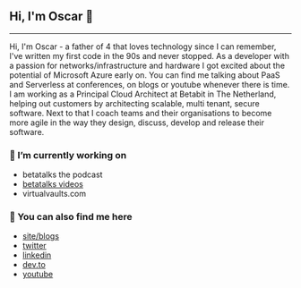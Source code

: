 ## Hi, I'm Oscar 👋

---
Hi, I'm Oscar - a father of 4 that loves technology since I can remember, I've written my first code in the 90s and never stopped. As a developer with a passion for networks/infrastructure and hardware I got excited about the potential of Microsoft Azure early on. You can find me talking about PaaS and Serverless at conferences, on blogs or youtube whenever there is time. I am working as a Principal Cloud Architect at Betabit in The Netherland, helping out customers by architecting scalable, multi tenant, secure software. Next to that I coach teams and their organisations to become more agile in the way they design, discuss, develop and release their software.

### 🔭 I’m currently working on
- betatalks the podcast
- [betatalks videos](https://www.youtube.com/playlist?list=PLCLCtgDNNiJR_LDx6RT8X50VrKAH3_49B)
- virtualvaults.com 


### 🔎 You can also find me here

- [site/blogs](https://oscarvantol.nl)
- [twitter](https://twitter.com/oscarvantol)
- [linkedin](https://www.linkedin.com/in/oscar-van-tol/)
- [dev.to](https://dev.to/oscarvantol)
- [youtube](https://www.youtube.com/playlist?list=PLCLCtgDNNiJR_LDx6RT8X50VrKAH3_49B)

